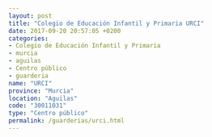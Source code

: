 ```yaml
---
layout: post
title: "Colegio de Educación Infantil y Primaria URCI"
date: 2017-09-20 20:57:05 +0200
categories:
- Colegio de Educación Infantil y Primaria
- murcia
- aguilas
- Centro público
- guarderia
name: "URCI"
province: "Murcia"
location: "Aguilas"
code: "30011031"
type: "Centro público"
permalink: /guarderias/urci.html
---
```

